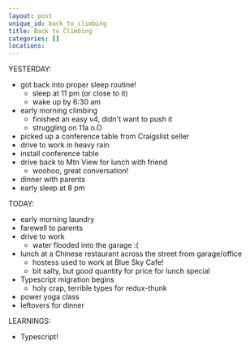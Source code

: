 ```yaml
---
layout: post
unique_id: back_to_climbing
title: Back to Climbing
categories: []
locations: 
---
```


YESTERDAY:
* got back into proper sleep routine!
  * sleep at 11 pm (or close to it)
  * wake up by 6:30 am
* early morning climbing
  * finished an easy v4, didn't want to push it
  * struggling on 11a o.O
* picked up a conference table from Craigslist seller
* drive to work in heavy rain
* install conference table
* drive back to Mtn View for lunch with friend
  * woohoo, great conversation!
* dinner with parents
* early sleep at 8 pm

TODAY:
* early morning laundry
* farewell to parents
* drive to work
  * water flooded into the garage :(
* lunch at a Chinese restaurant across the street from garage/office
  * hostess used to work at Blue Sky Cafe!
  * bit salty, but good quantity for price for lunch special
* Typescript migration begins
  * holy crap, terrible types for redux-thunk
* power yoga class
* leftovers for dinner

LEARNINGS:
* Typescript!
